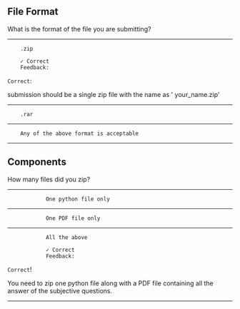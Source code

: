 
File Format
-------------

What is the format of the file you are submitting?  

----------

        .zip

        ✓ Correct
        Feedback:

`Correct`: 

submission should be a single zip file with the name as ' your_name.zip'

-----------

        .rar

----------

        Any of the above format is acceptable 

-----------

Components
---------

How many files did you zip?

----------

                One python file only

----------

                One PDF file only

-----------

                All the above

                ✓ Correct
                Feedback:

`Correct`! 

You need to zip one python file along with a PDF file containing all the answer of the subjective questions.

------------
